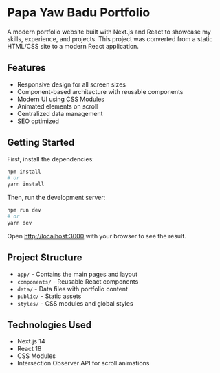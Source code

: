 # Papa Yaw Badu Portfolio

A modern portfolio website built with Next.js and React to showcase my skills, experience, and projects. This project was converted from a static HTML/CSS site to a modern React application.

## Features

- Responsive design for all screen sizes
- Component-based architecture with reusable components
- Modern UI using CSS Modules
- Animated elements on scroll
- Centralized data management
- SEO optimized

## Getting Started

First, install the dependencies:

```bash
npm install
# or
yarn install
```

Then, run the development server:

```bash
npm run dev
# or
yarn dev
```

Open [http://localhost:3000](http://localhost:3000) with your browser to see the result.

## Project Structure

- `app/` - Contains the main pages and layout
- `components/` - Reusable React components
- `data/` - Data files with portfolio content
- `public/` - Static assets
- `styles/` - CSS modules and global styles

## Technologies Used

- Next.js 14
- React 18
- CSS Modules
- Intersection Observer API for scroll animations
